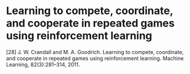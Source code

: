 # Learning to compete, coordinate, and cooperate in repeated games using reinforcement learning

\[28\] J. W. Crandall and M. A. Goodrich. Learning to compete, coordinate, and cooperate in repeated games using reinforcement learning. Machine Learning, 82\(3\):281–314, 2011.

